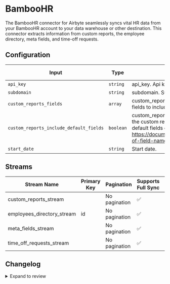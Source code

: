 # BambooHR
The BambooHR connector for Airbyte seamlessly syncs vital HR data from your BambooHR account to your data warehouse or other destination.  This connector extracts information from custom reports, the employee directory, meta fields, and time-off requests.

## Configuration

| Input | Type | Description | Default Value |
|-------|------|-------------|---------------|
| `api_key` | `string` | api_key. Api key of bamboo hr |  |
| `subdomain` | `string` | subdomain. Sub Domain of bamboo hr |  |
| `custom_reports_fields` | `array` | custom_reports_fields. Comma-separated list of fields to include in custom reports. |  |
| `custom_reports_include_default_fields` | `boolean` | custom_reports_include_default_fields. If true, the custom reports endpoint will include the default fields defined here: https://documentation.bamboohr.com/docs/list-of-field-names. | true |
| `start_date` | `string` | Start date.  |  |

## Streams
| Stream Name | Primary Key | Pagination | Supports Full Sync | Supports Incremental |
|-------------|-------------|------------|---------------------|----------------------|
| custom_reports_stream |  | No pagination | ✅ |  ❌  |
| employees_directory_stream | id | No pagination | ✅ |  ❌  |
| meta_fields_stream |  | No pagination | ✅ |  ❌  |
| time_off_requests_stream |  | No pagination | ✅ |  ✅  |

## Changelog

<details>
  <summary>Expand to review</summary>

| Version          | Date              | Pull Request | Subject        |
|------------------|-------------------|--------------|----------------|
| 0.0.1 | 2025-02-11 | | Initial release by [@cbeauch](https://github.com/cbeauch) via Connector Builder |

</details>
